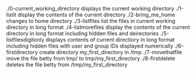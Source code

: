 ./0-current_working_directory displays the current working directory
./1-listit display the contents of the current directory
./2-bring_me_home changes to home directory
./3-listfiles list the files in current working directory in long format
./4-listmorefiles display the contents of the current directory in long format including hidden files and deirectories
./5-listfilesdigitonly displays contents of current directiory in long format including hidden files with user and group IDs displayed numerically
./6-firstdirectory create directory my_first_directory in /tmp
./7-movethatfile move the file betty from tmp/ to tmp/my_first_directory
./8-firstdelete deletes the file betty from /tmp/my_first_directory
